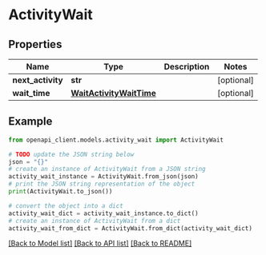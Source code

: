 # ActivityWait


## Properties

Name | Type | Description | Notes
------------ | ------------- | ------------- | -------------
**next_activity** | **str** |  | [optional] 
**wait_time** | [**WaitActivityWaitTime**](WaitActivityWaitTime.md) |  | [optional] 

## Example

```python
from openapi_client.models.activity_wait import ActivityWait

# TODO update the JSON string below
json = "{}"
# create an instance of ActivityWait from a JSON string
activity_wait_instance = ActivityWait.from_json(json)
# print the JSON string representation of the object
print(ActivityWait.to_json())

# convert the object into a dict
activity_wait_dict = activity_wait_instance.to_dict()
# create an instance of ActivityWait from a dict
activity_wait_from_dict = ActivityWait.from_dict(activity_wait_dict)
```
[[Back to Model list]](../README.md#documentation-for-models) [[Back to API list]](../README.md#documentation-for-api-endpoints) [[Back to README]](../README.md)


